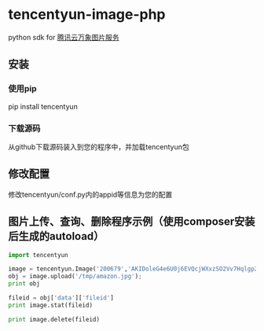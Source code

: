 # tencentyun-image-php
python sdk for [腾讯云万象图片服务](http://app.qcloud.com/image.html)

## 安装

### 使用pip
pip install tencentyun

### 下载源码
从github下载源码装入到您的程序中，并加载tencentyun包

## 修改配置
修改tencentyun/conf.py内的appid等信息为您的配置

## 图片上传、查询、删除程序示例（使用composer安装后生成的autoload）
```python
import tencentyun

image = tencentyun.Image('200679','AKIDoleG4e6U0j6EVQcjWXxzSO2Vv7Hqlgp2','ROlw3XYdNXNnII18ATs6zd7m5mivnApa')
obj = image.upload('/tmp/amazon.jpg');
print obj

fileid = obj['data']['fileid']
print image.stat(fileid)

print image.delete(fileid)
```